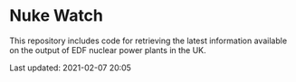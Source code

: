 # Nuke Watch

This repository includes code for retrieving the latest information available on the output of EDF nuclear power plants in the UK.

Last updated: 2021-02-07 20:05